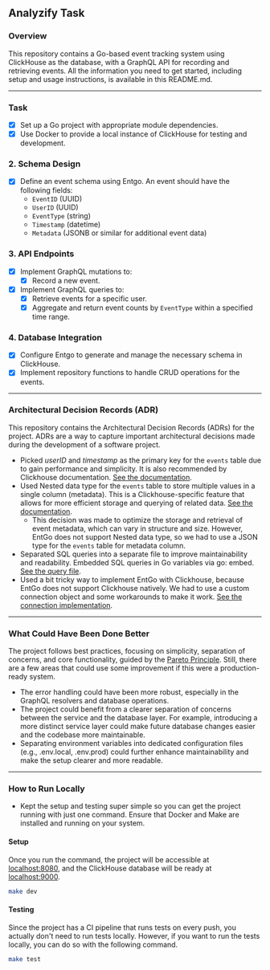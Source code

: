 ## Analyzify Task

### Overview

This repository contains a Go-based event tracking system using ClickHouse as the database,
with a GraphQL API for recording and retrieving events.
All the information you need to get started, including setup and usage instructions, is available in this README.md.

---

### Task

- [x] Set up a Go project with appropriate module dependencies.
- [x] Use Docker to provide a local instance of ClickHouse for testing and development.

### 2. Schema Design

- [x] Define an event schema using Entgo. An event should have the following fields:
    - `EventID` (UUID)
    - `UserID` (UUID)
    - `EventType` (string)
    - `Timestamp` (datetime)
    - `Metadata` (JSONB or similar for additional event data)

### 3. API Endpoints

- [x] Implement GraphQL mutations to:
    - [x] Record a new event.
- [x] Implement GraphQL queries to:
    - [x] Retrieve events for a specific user.
    - [x] Aggregate and return event counts by `EventType` within a specified time range.

### 4. Database Integration

- [x] Configure Entgo to generate and manage the necessary schema in ClickHouse.
- [x] Implement repository functions to handle CRUD operations for the events.

--- 

### Architectural Decision Records (ADR)

This repository contains the Architectural Decision Records (ADRs) for the project. ADRs are a way to capture important
architectural decisions made during the development of a software project.

- Picked _userID_ and _timestamp_ as the primary key for the `events` table due to gain performance and simplicity. It
  is
  also recommended by Clickhouse
  documentation. [See the documentation](https://clickhouse.com/docs/guides/creating-tables#a-brief-intro-to-primary-keys).
- Used Nested data type for the `events` table to store multiple values in a single column (metadata). This is a
  Clickhouse-specific
  feature that allows for more efficient storage and querying of related
  data. [See the documentation](https://clickhouse.com/docs/sql-reference/data-types/nested-data-structures/nested).
    - This decision was made to optimize the storage and retrieval of event metadata, which can vary in structure and
      size. However, EntGo does not support
      Nested data type, so we had to use a JSON type for the `events` table for metadata column.
- Separated SQL queries into a separate file to improve maintainability and
  readability. Embedded SQL queries in Go variables via go:
  embed. [See the query file](./internal/db/clickhouse/sql/queries.go).
- Used a bit tricky way to implement EntGo with Clickhouse, because EntGo does not support Clickhouse
  natively. We had to use a custom connection object and some workarounds to make it
  work. [See the connection implementation](./internal/db/clickhouse/clickhouse.go#L39).

---

### What Could Have Been Done Better

The project follows best practices, focusing on simplicity, separation of concerns, and core functionality, guided by
the [Pareto Principle](https://en.wikipedia.org/wiki/Pareto_principle). Still, there are a few areas that could use some
improvement if this were a production-ready system.

- The error handling could have been more robust, especially in the GraphQL resolvers and database operations.
- The project could benefit from a clearer separation of concerns between the service and the database layer. For
  example, introducing a more distinct service layer could make future database changes easier and the codebase more
  maintainable.
- Separating environment variables into dedicated configuration files (e.g., .env.local, .env.prod) could further
  enhance maintainability and make the setup clearer and more readable.

---

### How to Run Locally

- Kept the setup and testing super simple so you can get the project running with just one command. Ensure that Docker
  and Make are installed and running on your system.

#### Setup

Once you run the command, the project will be accessible at [localhost:8080](http://localhost:8080), and the ClickHouse database will be ready at [localhost:9000](http://localhost:9000).

```bash
make dev
```

#### Testing

Since the project has a CI pipeline that runs tests on every push, you actually don't need to run tests locally.
However, if you want to run the tests locally, you can do so with the following command.

```bash
make test
```